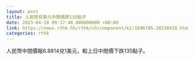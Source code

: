 ```yaml
---
layout: post
title: 人民幣兌美元中間價跌135點子
date: 2023-04-18 09:17:46.000000000 +08:00
link: https://news.rthk.hk/rthk/ch/component/k2/1696705-20230418.htm
categories: rthk
---
```


人民幣中間價報6.8814兌1美元，較上日中間價下跌135點子。
